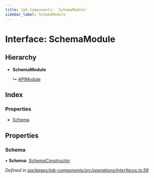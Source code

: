 ```yaml
---
title: Job Components: `SchemaModule`
sidebar_label: SchemaModule
---
```


# Interface: SchemaModule

## Hierarchy

* **SchemaModule**

  ↳ [APIModule](apimodule.md)

## Index

### Properties

* [Schema](schemamodule.md#schema)

## Properties

###  Schema

• **Schema**: *[SchemaConstructor](../overview.md#schemaconstructor)*

*Defined in [packages/job-components/src/operations/interfaces.ts:59](https://github.com/terascope/teraslice/blob/78714a985/packages/job-components/src/operations/interfaces.ts#L59)*
